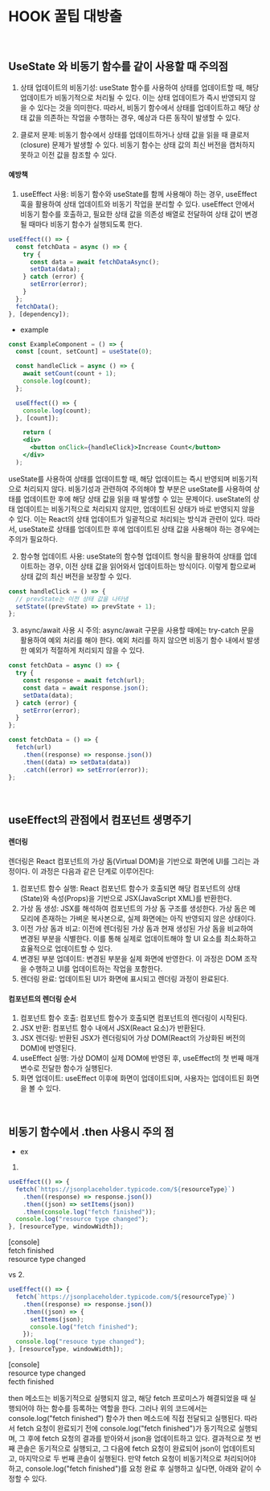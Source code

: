 # HOOK 꿀팁 대방출

<br/>

## UseState 와 비동기 함수를 같이 사용할 때 주의점

1. 상태 업데이트의 비동기성: useState 함수를 사용하여 상태를 업데이트할 때, 해당 업데이트가 비동기적으로 처리될 수 있다. 이는 상태 업데이트가 즉시 반영되지 않을 수 있다는 것을 의미한다. 따라서, 비동기 함수에서 상태를 업데이트하고 해당 상태 값을 의존하는 작업을 수행하는 경우, 예상과 다른 동작이 발생할 수 있다.

2. 클로저 문제: 비동기 함수에서 상태를 업데이트하거나 상태 값을 읽을 때 클로저(closure) 문제가 발생할 수 있다. 비동기 함수는 상태 값의 최신 버전을 캡처하지 못하고 이전 값을 참조할 수 있다.

#### 예방책

1. useEffect 사용: 비동기 함수와 useState를 함께 사용해야 하는 경우, useEffect 훅을 활용하여 상태 업데이트와 비동기 작업을 분리할 수 있다. useEffect 안에서 비동기 함수를 호출하고, 필요한 상태 값을 의존성 배열로 전달하여 상태 값이 변경될 때마다 비동기 함수가 실행되도록 한다.

```jsx
useEffect(() => {
  const fetchData = async () => {
    try {
      const data = await fetchDataAsync();
      setData(data);
    } catch (error) {
      setError(error);
    }
  };
  fetchData();
}, [dependency]);
```

- example

```jsx
const ExampleComponent = () => {
  const [count, setCount] = useState(0);

  const handleClick = async () => {
    await setCount(count + 1);
    console.log(count);
  };

  useEffect(() => {
    console.log(count);
  }, [count]);

    return (
    <div>
      <button onClick={handleClick}>Increase Count</button>
    </div>
  );
```

useState를 사용하여 상태를 업데이트할 때, 해당 업데이트는 즉시 반영되며 비동기적으로 처리되지 않다.
비동기성과 관련하여 주의해야 할 부분은 useState를 사용하여 상태를 업데이트한 후에 해당 상태 값을 읽을 때 발생할 수 있는 문제이다. useState의 상태 업데이트는 비동기적으로 처리되지 않지만, 업데이트된 상태가 바로 반영되지 않을 수 있다. 이는 React의 상태 업데이트가 일괄적으로 처리되는 방식과 관련이 있다.
따라서, useState로 상태를 업데이트한 후에 업데이트된 상태 값을 사용해야 하는 경우에는 주의가 필요하다.

2. 함수형 업데이트 사용: useState의 함수형 업데이트 형식을 활용하여 상태를 업데이트하는 경우, 이전 상태 값을 읽어와서 업데이트하는 방식이다. 이렇게 함으로써 상태 값의 최신 버전을 보장할 수 있다.

```jsx
const handleClick = () => {
  // prevState는 이전 상태 값을 나타냄
  setState((prevState) => prevState + 1);
};
```

3. async/await 사용 시 주의: async/await 구문을 사용할 때에는 try-catch 문을 활용하여 예외 처리를 해야 한다. 예외 처리를 하지 않으면 비동기 함수 내에서 발생한 예외가 적절하게 처리되지 않을 수 있다.

```jsx
const fetchData = async () => {
  try {
    const response = await fetch(url);
    const data = await response.json();
    setData(data);
  } catch (error) {
    setError(error);
  }
};
```

```jsx
const fetchData = () => {
  fetch(url)
    .then((response) => response.json())
    .then((data) => setData(data))
    .catch((error) => setError(error));
};
```

<br/>

## useEffect의 관점에서 컴포넌트 생명주기

#### 렌더링

렌더링은 React 컴포넌트의 가상 돔(Virtual DOM)을 기반으로 화면에 UI를 그리는 과정이다. 이 과정은 다음과 같은 단계로 이루어진다:

1. 컴포넌트 함수 실행: React 컴포넌트 함수가 호출되면 해당 컴포넌트의 상태(State)와 속성(Props)을 기반으로 JSX(JavaScript XML)를 반환한다.
2. 가상 돔 생성: JSX를 해석하여 컴포넌트의 가상 돔 구조를 생성한다. 가상 돔은 메모리에 존재하는 가벼운 복사본으로, 실제 화면에는 아직 반영되지 않은 상태이다.
3. 이전 가상 돔과 비교: 이전에 렌더링된 가상 돔과 현재 생성된 가상 돔을 비교하여 변경된 부분을 식별한다. 이를 통해 실제로 업데이트해야 할 UI 요소를 최소화하고 효율적으로 업데이트할 수 있다.
4. 변경된 부분 업데이트: 변경된 부분을 실제 화면에 반영한다. 이 과정은 DOM 조작을 수행하고 UI를 업데이트하는 작업을 포함한다.
5. 렌더링 완료: 업데이트된 UI가 화면에 표시되고 렌더링 과정이 완료된다.

#### 컴포넌트의 렌더링 순서

1. 컴포넌트 함수 호출: 컴포넌트 함수가 호출되면 컴포넌트의 렌더링이 시작된다.
2. JSX 반환: 컴포넌트 함수 내에서 JSX(React 요소)가 반환된다.
3. JSX 렌더링: 반환된 JSX가 렌더링되어 가상 DOM(React의 가상화된 버전의 DOM)에 반영된다.
4. useEffect 실행: 가상 DOM이 실제 DOM에 반영된 후, useEffect의 첫 번째 매개변수로 전달한 함수가 실행된다.
5. 화면 업데이트: useEffect 이후에 화면이 업데이트되며, 사용자는 업데이트된 화면을 볼 수 있다.

<br/>

## 비동기 함수에서 .then 사용시 주의 점

- ex

1.

```jsx
useEffect(() => {
  fetch(`https://jsonplaceholder.typicode.com/${resourceType}`)
    .then((response) => response.json())
    .then((json) => setItems(json))
    .then(console.log("fetch finished"));
  console.log("resource type changed");
}, [resourceType, windowWidth]);
```

[console]  
fetch finished  
resource type changed

vs 2.

```jsx
useEffect(() => {
  fetch(`https://jsonplaceholder.typicode.com/${resourceType}`)
    .then((response) => response.json())
    .then((json) => {
      setItems(json);
      console.log("fetch finished");
    });
  console.log("resouce type changed");
}, [resourceType, windowWidth]);
```

[console]  
resource type changed  
fecth finished

then 메소드는 비동기적으로 실행되지 않고, 해당 fetch 프로미스가 해결되었을 때 실행되어야 하는 함수를 등록하는 역할을 한다. 그러나 위의 코드에서는 console.log("fetch finished") 함수가 then 메소드에 직접 전달되고 실행된다. 따라서 fetch 요청이 완료되기 전에 console.log("fetch finished")가 동기적으로 실행되며, 그 후에 fetch 요청의 결과를 받아와서 json을 업데이트하고 있다.
결과적으로 첫 번째 콘솔은 동기적으로 실행되고, 그 다음에 fetch 요청이 완료되어 json이 업데이트되고, 마지막으로 두 번째 콘솔이 실행된다.
만약 fetch 요청이 비동기적으로 처리되어야 하고, console.log("fetch finished")를 요청 완료 후 실행하고 싶다면, 아래와 같이 수정할 수 있다.
